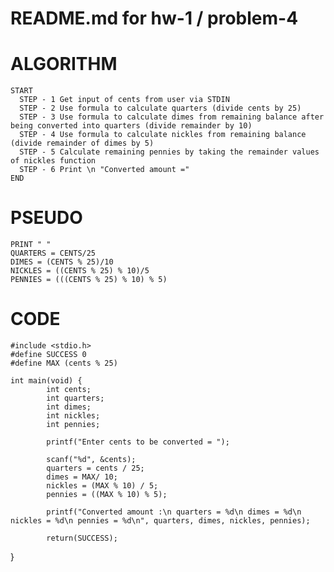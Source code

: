 # README.md for hw-1 / problem-4

# ALGORITHM
	START
	  STEP - 1 Get input of cents from user via STDIN
	  STEP - 2 Use formula to calculate quarters (divide cents by 25)
	  STEP - 3 Use formula to calculate dimes from remaining balance after being converted into quarters (divide remainder by 10)
	  STEP - 4 Use formula to calculate nickles from remaining balance (divide remainder of dimes by 5)
	  STEP - 5 Calculate remaining pennies by taking the remainder values of nickles function
	  STEP - 6 Print \n "Converted amount ="
	END

# PSEUDO
	PRINT " "
	QUARTERS = CENTS/25
	DIMES = (CENTS % 25)/10
	NICKLES = ((CENTS % 25) % 10)/5
	PENNIES = (((CENTS % 25) % 10) % 5)

# CODE
	#include <stdio.h>
	#define SUCCESS 0
	#define MAX (cents % 25)

	int main(void) {
        	int cents;
        	int quarters;
        	int dimes;
        	int nickles;
        	int pennies;

        	printf("Enter cents to be converted = ");

        	scanf("%d", &cents);
        	quarters = cents / 25;
        	dimes = MAX/ 10;
        	nickles = (MAX % 10) / 5;
        	pennies = ((MAX % 10) % 5);

        	printf("Converted amount :\n quarters = %d\n dimes = %d\n nickles = %d\n pennies = %d\n", quarters, dimes, nickles, pennies);

        	return(SUCCESS);
}	
